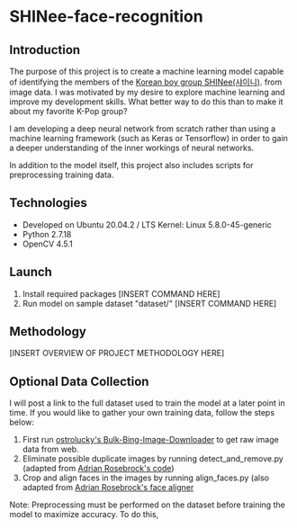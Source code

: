 # SHINee-face-recognition

## Introduction
The purpose of this project is to create a machine learning model capable of identifying the members of the [Korean boy group SHINee(샤이니)](https://youtu.be/7z62LsMQ-_g?t=98 "SHINee(샤이니)"). from image data.
I was motivated by my desire to explore machine learning and improve my development skills. What better way to do this than to make it about my favorite K-Pop group?

I am developing a deep neural network from scratch rather than using a machine learning framework (such as Keras or Tensorflow) in order to gain a deeper understanding of the inner workings of neural networks.

In addition to the model itself, this project also includes scripts for preprocessing training data. 


## Technologies
* Developed on Ubuntu 20.04.2  /  LTS Kernel: Linux 5.8.0-45-generic
* Python 2.7.18
* OpenCV 4.5.1

## Launch

1. Install required packages [INSERT COMMAND HERE]
2. Run model on sample dataset "dataset/" [INSERT COMMAND HERE]

## Methodology
[INSERT OVERVIEW OF PROJECT METHODOLOGY HERE]

## Optional Data Collection
I will post a link to the full dataset used to train the model at a later point in time. If you would like to gather your own training data, follow the steps below:
1. First run [ostrolucky's Bulk-Bing-Image-Downloader](https://github.com/ostrolucky/Bulk-Bing-Image-downloader "Bulk-Bing-Image-Downloader") to get raw image data from web.
2. Eliminate possible duplicate images by running detect_and_remove.py (adapted from [Adrian Rosebrock's code](https://www.pyimagesearch.com/2020/04/20/detect-and-remove-duplicate-images-from-a-dataset-for-deep-learning/ "detect and remove duplicate images from a dataset")) 
3. Crop and align faces in the images by running align_faces.py (also adapted from [Adrian Rosebrock's face aligner](https://www.pyimagesearch.com/2017/05/22/face-alignment-with-opencv-and-python/ "face alignment")

Note: Preprocessing must be performed on the dataset before training the model to maximize accuracy. To do this, 

